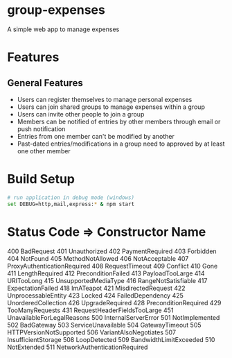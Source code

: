 # group-expenses
A simple web app to manage expenses

# Features
## General Features
+ Users can register themselves to manage personal expenses
+ Users can join shared groups to manage expenses within a group
+ Users can invite other people to join a group
+ Members can be notified of entries by other members through email or push notification
+ Entries from one member can't be modified by another
+ Past-dated entries/modifications in a group need to approved by at least one other member

# Build Setup

``` bash
# run application in debug mode (windows)
set DEBUG=http,mail,express:* & npm start 

```

# Status Code => Constructor Name
400	BadRequest
401	Unauthorized
402	PaymentRequired
403	Forbidden
404	NotFound
405	MethodNotAllowed
406	NotAcceptable
407	ProxyAuthenticationRequired
408	RequestTimeout
409	Conflict
410	Gone
411	LengthRequired
412	PreconditionFailed
413	PayloadTooLarge
414	URITooLong
415	UnsupportedMediaType
416	RangeNotSatisfiable
417	ExpectationFailed
418	ImATeapot
421	MisdirectedRequest
422	UnprocessableEntity
423	Locked
424	FailedDependency
425	UnorderedCollection
426	UpgradeRequired
428	PreconditionRequired
429	TooManyRequests
431	RequestHeaderFieldsTooLarge
451	UnavailableForLegalReasons
500	InternalServerError
501	NotImplemented
502	BadGateway
503	ServiceUnavailable
504	GatewayTimeout
505	HTTPVersionNotSupported
506	VariantAlsoNegotiates
507	InsufficientStorage
508	LoopDetected
509	BandwidthLimitExceeded
510	NotExtended
511	NetworkAuthenticationRequired